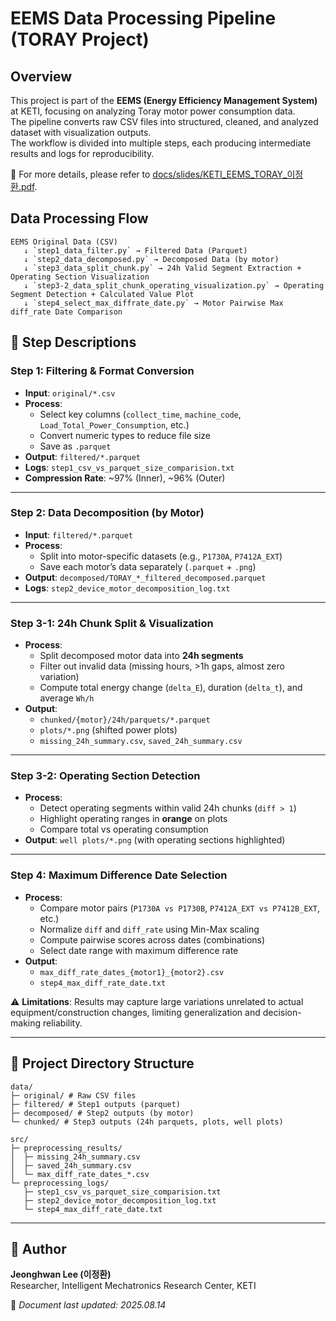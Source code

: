 # EEMS Data Processing Pipeline (TORAY Project)
## Overview
This project is part of the **EEMS (Energy Efficiency Management System)** at KETI, focusing on analyzing Toray motor power consumption data.  
The pipeline converts raw CSV files into structured, cleaned, and analyzed dataset with visualization outputs.  
The workflow is divided into multiple steps, each producing intermediate results and logs for reproducibility. 
  
📑 For more details, please refer to [docs/slides/KETI_EEMS_TORAY_이정환.pdf](docs/slides/KETI_EEMS_TORAY_이정환.pdf).  

## Data Processing Flow
```
EEMS Original Data (CSV)
   ↓ `step1_data_filter.py` → Filtered Data (Parquet)
   ↓ `step2_data_decomposed.py` → Decomposed Data (by motor)
   ↓ `step3_data_split_chunk.py` → 24h Valid Segment Extraction + Operating Section Visualization
   ↓ `step3-2_data_split_chunk_operating_visualization.py` → Operating Segment Detection + Calculated Value Plot
   ↓ `step4_select_max_diffrate_date.py` → Motor Pairwise Max diff_rate Date Comparison
```


## 📝 Step Descriptions

### **Step 1: Filtering & Format Conversion**
- **Input**: `original/*.csv`  
- **Process**:
  - Select key columns (`collect_time`, `machine_code`, `Load_Total_Power_Consumption`, etc.)
  - Convert numeric types to reduce file size
  - Save as `.parquet`
- **Output**: `filtered/*.parquet`  
- **Logs**: `step1_csv_vs_parquet_size_comparision.txt`  
- **Compression Rate**: ~97% (Inner), ~96% (Outer)  

---

### **Step 2: Data Decomposition (by Motor)**
- **Input**: `filtered/*.parquet`  
- **Process**:
  - Split into motor-specific datasets (e.g., `P1730A`, `P7412A_EXT`)
  - Save each motor’s data separately (`.parquet` + `.png`)  
- **Output**: `decomposed/TORAY_*_filtered_decomposed.parquet`  
- **Logs**: `step2_device_motor_decomposition_log.txt`  

---

### **Step 3-1: 24h Chunk Split & Visualization**
- **Process**:
  - Split decomposed motor data into **24h segments**
  - Filter out invalid data (missing hours, >1h gaps, almost zero variation)
  - Compute total energy change (`delta_E`), duration (`delta_t`), and average `Wh/h`
- **Output**:
  - `chunked/{motor}/24h/parquets/*.parquet`
  - `plots/*.png` (shifted power plots)
  - `missing_24h_summary.csv`, `saved_24h_summary.csv`

---

### **Step 3-2: Operating Section Detection**
- **Process**:
  - Detect operating segments within valid 24h chunks (`diff > 1`)
  - Highlight operating ranges in **orange** on plots
  - Compare total vs operating consumption
- **Output**: `well plots/*.png` (with operating sections highlighted)

---

### **Step 4: Maximum Difference Date Selection**
- **Process**:
  - Compare motor pairs (`P1730A vs P1730B`, `P7412A_EXT vs P7412B_EXT`, etc.)
  - Normalize `diff` and `diff_rate` using Min-Max scaling
  - Compute pairwise scores across dates (combinations)
  - Select date range with maximum difference rate
- **Output**:
  - `max_diff_rate_dates_{motor1}_{motor2}.csv`
  - `step4_max_diff_rate_date.txt`
    
⚠️ **Limitations**: Results may capture large variations unrelated to actual equipment/construction changes, limiting generalization and decision-making reliability.

---

## 📂 Project Directory Structure
```
data/  
├─ original/ # Raw CSV files  
├─ filtered/ # Step1 outputs (parquet)  
├─ decomposed/ # Step2 outputs (by motor)  
└─ chunked/ # Step3 outputs (24h parquets, plots, well plots)  
  
src/  
├─ preprocessing_results/  
│  ├─ missing_24h_summary.csv  
│  ├─ saved_24h_summary.csv  
│  └─ max_diff_rate_dates_*.csv  
└─ preprocessing_logs/  
   ├─ step1_csv_vs_parquet_size_comparision.txt  
   ├─ step2_device_motor_decomposition_log.txt  
   └─ step4_max_diff_rate_date.txt  
```

---

## 👤 Author
**Jeonghwan Lee (이정환)**  
Researcher, Intelligent Mechatronics Research Center, KETI  

📅 *Document last updated: 2025.08.14*


